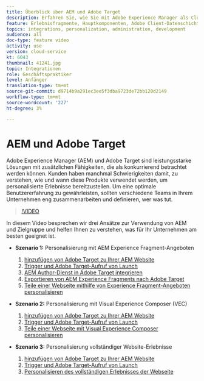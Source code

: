 ```yaml
---
title: Überblick über AEM und Adobe Target
description: Erfahren Sie, wie Sie mit Adobe Experience Manager als Cloud Service und Adobe Target personalisierte Erlebnisse erstellen und bereitstellen.
feature: Erlebnisfragmente, Hauptkomponenten, Adobe Client-Datenschicht
topics: integrations, personalization, administration, development
audience: all
doc-type: feature video
activity: use
version: cloud-service
kt: 6043
thumbnail: 41241.jpg
topic: Integrationen
role: Geschäftspraktiker
level: Anfänger
translation-type: tm+mt
source-git-commit: d9714b9a291ec3ee5f3dba9723de72bb120d2149
workflow-type: tm+mt
source-wordcount: '227'
ht-degree: 3%

---
```



# AEM und Adobe Target

Adobe Experience Manager (AEM) und Adobe Target sind leistungsstarke Lösungen mit zusätzlichen Fähigkeiten, die als konkurrierend betrachtet werden können. Kunden haben manchmal Schwierigkeiten damit, zu verstehen, wie und wann diese Produkte verwendet werden, um personalisierte Erlebnisse bereitzustellen. Um eine optimale Benutzererfahrung zu gewährleisten, sollten verschiedene Teams in Ihrem Unternehmen eng zusammenarbeiten und definieren, wer was tut.

>[!VIDEO](https://video.tv.adobe.com/v/41241?quality=12&learn=on)

In diesem Video besprechen wir drei Ansätze zur Verwendung von AEM und Zielgruppe und helfen Ihnen zu verstehen, was für Ihr Unternehmen am besten geeignet ist.

* __Szenario 1:__ Personalisierung mit AEM Experience Fragment-Angeboten

   1. [hinzufügen von Adobe Target zu Ihrer AEM Website](./add-target-launch-extension.md)
   1. [Trigger und Adobe Target-Aufruf von Launch](./load-and-fire-target.md)
   1. [AEM Author-Dienst in Adobe Target integrieren](./setup-aem-target-cloud-service.md)
   1. [Exportieren von AEM Experience Fragments nach Adobe Target](./export-experience-fragment-target.md)
   1. [Teile einer Webseite mithilfe von Experience Fragment-Angeboten personalisieren](./create-target-activity.md)

* __Szenario 2:__ Personalisierung mit Visual Experience Composer (VEC)

   1. [hinzufügen von Adobe Target zu Ihrer AEM Website](./add-target-launch-extension.md)
   1. [Trigger und Adobe Target-Aufruf von Launch](./load-and-fire-target.md)
   1. [Teile einer Webseite mit Visual Experience Composer personalisieren](./personalization-using-vec.md)

* __Szenario 3:__ Personalisierung vollständiger Website-Erlebnisse

   1. [hinzufügen von Adobe Target zu Ihrer AEM Website](./add-target-launch-extension.md)
   1. [Trigger und Adobe Target-Aufruf von Launch](./load-and-fire-target.md)
   1. [Personalisieren des vollständigen Erlebnisses der Webseite](./personalization-web-page.md)


